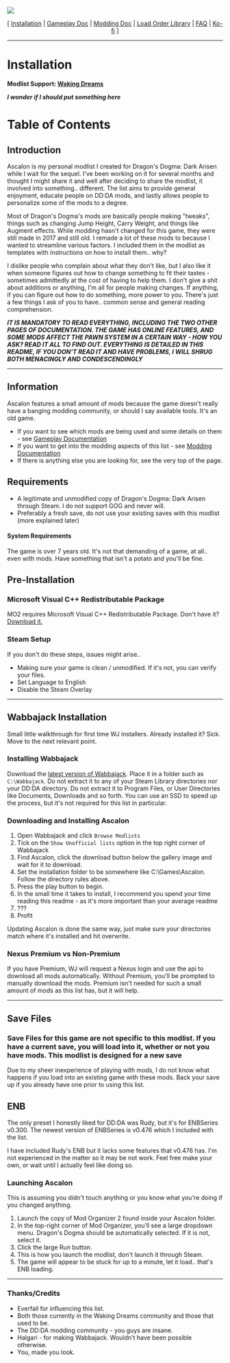 
![](https://raw.githubusercontent.com/Oghma-Infinium/Ascalon/blob/main/Media/Ascalon.webp)

<p align="center">
  [ <a href="">Installation</a> |
  <a href="https://github.com/Oghma-Infinium/Ascalon/blob/main/Documentation/Gameplay%20Documentation.md">Gameplay Doc</a> |
  <a href="">Modding Doc</a> |
  <a href="">Load Order Library</a> |
  <a href="https://github.com/Oghma-Infinium/Ascalon/blob/main/Documentation/FAQ.md">FAQ</a> |
  <a href="https://ko-fi.com/maelstrom_">Ko-fi</a> ]
</p>

---

# Installation

**Modlist Support: [Waking Dreams](https://discord.gg/WakingDreams)** 

***I wonder if I should put something here***

# Table of Contents


## Introduction

Ascalon is my personal modlist I created for Dragon's Dogma: Dark Arisen while I wait for the sequel. I've been working on it for several months and thought I might share it and well after deciding to share the modlist, it involved into something.. different. The list aims to provide general enjoyment, educate people on DD:DA mods, and lastly allows people to personalize some of the mods to a degree.

Most of Dragon's Dogma's mods are basically people making "tweaks", things such as changing Jump Height, Carry Weight, and things like Augment effects. While modding hasn't changed for this game, they were still made in 2017 and still old. I remade a lot of these mods to because I wanted to streamline various factors. I included them in the modlist as templates with instructions on how to install them.. why?

I dislike people who complain about what they don't like, but I also like it when someone figures out how to change something to fit their tastes - sometimes admittedly at the cost of having to help them. I don't give a shit about additions or anything, I'm all for people making changes. If anything, if you can figure out how to do something, more power to you. There's just a few things I ask of you to have.. common sense and general reading comprehension.

***IT IS MANDATORY TO READ EVERYTHING, INCLUDING THE TWO OTHER PAGES OF DOCUMENTATION. THE GAME HAS ONLINE FEATURES, AND SOME MODS AFFECT THE PAWN SYSTEM IN A CERTAIN WAY - HOW YOU ASK? READ IT ALL TO FIND OUT. EVERYTHING IS DETAILED IN THIS README, IF YOU DON'T READ IT AND HAVE PROBLEMS, I WILL SHRUG BOTH MENACINGLY AND CONDESCENDINGLY***

---

## Information

Ascalon features a small amount of mods because the game doesn't really have a banging modding community, or should I say available tools. It's an old game.

- If you want to see which mods are being used and some details on them - see [Gameplay Documentation](https://github.com/Maelstrom8/Ascalon/blob/main/Gameplay%20Documentation.md)
- If you want to get into the modding aspects of this list - see [Modding Documentation](https://github.com/Maelstrom8/Ascalon/blob/main/Modding%20Documentation.md)
- If there is anything else you are looking for, see the very top of the page.

## Requirements 

- A legitimate and unmodified copy of Dragon's Dogma: Dark Arisen through Steam. I do not support GOG and never will.
- Preferably a fresh save, do not use your existing saves with this modlist (more explained later)

#### System Requirements

The game is over 7 years old. It's not that demanding of a game, at all.. even with mods. Have something that isn't a potato and you'll be fine. 

## Pre-Installation

### Microsoft Visual C++ Redistributable Package

MO2 requires Microsoft Visual C++ Redistributable Package. Don't have it? [Download it.](https://aka.ms/vs/16/release/vc_redist.x64.exe)

### Steam Setup

If you don't do these steps, issues might arise..

- Making sure your game is clean / unmodified. If it's not, you can verify your files.
- Set Language to English
- Disable the Steam Overlay

---

## Wabbajack Installation

Small little walkthrough for first time WJ installers. Already installed it? Sick. Move to the next relevant point.

### Installing Wabbajack

Download the [latest version of Wabbajack](https://github.com/wabbajack-tools/wabbajack/releases). Place it in a folder such as `C:\Wabbajack`. Do not extract it to any of your Steam Library directories nor your DD:DA directory. Do not extract it to Program Files, or User Directories like Documents, Downloads and so forth. You can use an SSD to speed up the process, but it's not required for this list in particular.

### Downloading and Installing Ascalon 

1. Open Wabbajack and click `Browse Modlists`
2. Tick on the `Show Unofficial lists` option in the top right corner of Wabbajack
3. Find Ascalon, click the download button below the gallery image and wait for it to download.
4. Set the installation folder to be somewhere like C:\Games\Ascalon. Follow the directory rules above.
5. Press the play button to begin.
6. In the small time it takes to install, I recommend you spend your time reading this readme - as it's more important than your average readme
7. ???
8. Profit

Updating Ascalon is done the same way, just make sure your directories match where it's installed and hit overwrite.

### Nexus Premium vs Non-Premium

If you have Premium, WJ will request a Nexus login and use the api to download all mods automatically. Without Premium, you'll be prompted to manually download the mods. Premium isn't needed for such a small amount of mods as this list has, but it will help.

---

## Save Files

### **Save Files for this game are not specific to this modlist. If you have a current save, you will load into it, whether or not you have mods. This modlist is designed for a new save**

Due to my sheer inexperience of playing with mods, I do not know what happens if you load into an existing game with these mods. Back your save up if you already have one prior to using this list.

## ENB

The only preset I honestly liked for DD:DA was Rudy, but it's for ENBSeries v0.300. The newest version of ENBSeries is v0.476 which I included with the list. 

I have included Rudy's ENB but it lacks some features that v0.476 has. I'm not experienced in the matter so it may be not work. Feel free make your own, or wait until I actually feel like doing so.


### Launching Ascalon

This is assuming you didn't touch anything or you know what you're doing if you changed anything.

1. Launch the copy of Mod Organizer 2 found inside your Ascalon folder.
2. In the top-right corner of Mod Organizer, you’ll see a large dropdown menu. Dragon's Dogma should be automatically selected. If it is not, select it.
3. Click the large Run button.
4. This is how you launch the modlist, don't launch it through Steam.
5. The game will appear to be stuck for up to a minute, let it load.. that's ENB loading.

---

### Thanks/Credits

- Everfall for influencing this list.
- Both those currently in the Waking Dreams community and those that used to be.
- The DD:DA modding community - you guys are insane.
- Halgari - for making Wabbajack. Wouldn't have been possible otherwise.
- You, made you look.

